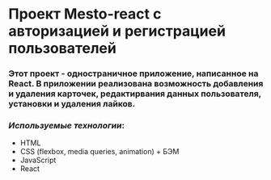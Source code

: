# Проект Mesto-react с авторизацией и регистрацией пользователей

### Этот проект - одностраничное приложение, написанное на React. В приложении реализована возможность добавления и удаления карточек, редактирвания данных пользователя, установки и удаления лайков.
### *Используемые технологии*:
- HTML
- CSS (flexbox, media queries, animation) + БЭМ
- JavaScript
- React
